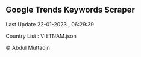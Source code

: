 

## Google Trends Keywords Scraper 
 
Last Update 22-01-2023 , 06:29:39

Country List :
VIETNAM.json



© Abdul Muttaqin 
